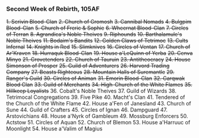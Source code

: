 ### Second Week of Rebirth, 105AF
~~1. Scrivin Blood-Clan~~
~~2. Church of Gromosh~~
~~3. Cannibal Nomads~~
~~4. Bulgpim Blood-Clan~~
~~5. Church of Freric & Sophie~~
~~6. Wheernat Blood-Clan~~
~~7. Circles of Terran~~
~~8. Agrandica's Noble Theives~~
~~9. Riphounds~~
~~10. Barthalamule's Noble Theives~~
~~11. Bodaim's Bandits~~
~~12. Golden Claws of Tetrimoc~~
~~13. Cults Infernal~~
~~14. Knights in Red~~
~~15. Slimknives~~
~~16. Circles of Ventan~~
~~17. Church of Ar'Kraven~~
~~18. Hurraquk Blood-Clan~~
~~19. House a'LeQuinn of Yerba~~
~~20. Cenva Minyo~~
~~21. Grovetenders~~
~~22. Church of Tauruin~~
~~23. Antitheocracy~~
~~24. House Simonson of Prosper~~
~~25. Guild of Adventurers~~
~~26. Harvord Trading Company~~
~~27. Beasts Righteous~~
~~28. Mountain Halls of Suremantle~~
~~29. Ranger's Guild~~
~~30. Circles of Animan~~
~~31. Emorin Blood-Clan~~
~~32. Garqwak Blood Clan~~
~~33. Guild of Merchants~~
~~34. High-Church of the White Flames~~
~~35. Hillkeep Loyalists~~
36. Cobalt's Noble Theives
37. Guild of Wizards
38. Tetrimocal Congregations
39. Five Pike
40. Macht's Clan
41. Tendered of the Church of the White Flame
42. House a'Fen of Janesland
43. Church of Sune
44. Guild of Crafters
45. Circles of Ignan
46. Dampguard
47. Arstovichians
48. House a'Nyrk of Gambleum
49. Mossburg Enforcers
50. Actstow
51. Circles of Aquan
52. Church of Blemon
53. House a'Harruuc of Moonlight
54. House a'Valim of Magius